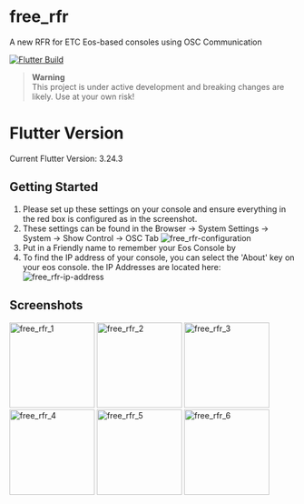 # free_rfr

A new RFR for ETC Eos-based consoles using OSC Communication

[![Flutter Build](https://github.com/bgoldstone/free_rfr/actions/workflows/flutter_build.yml/badge.svg?branch=main)](https://github.com/bgoldstone/free_rfr/actions/workflows/flutter_build.yml)

> **Warning**  
> This project is under active development and breaking changes are likely. Use at your own risk!
# Flutter Version
Current Flutter Version: 3.24.3

## Getting Started
1. Please set up these settings on your console and ensure everything in the red box is configured as in the screenshot.
2. These settings can be found in the Browser -> System Settings -> System -> Show Control -> OSC Tab
![free_rfr-configuration](https://github.com/bgoldstone/free_rfr/assets/23127820/7e0dd7a9-811d-47ce-b6a3-2b4eb49da2bd)
3. Put in a Friendly name to remember your Eos Console by
4. To find the IP address of your console, you can select the 'About' key on your eos console. the IP Addresses are located here:
![free_rfr-ip-address](https://github.com/bgoldstone/free_rfr/assets/23127820/36fd53ee-67c9-4740-a2d0-4c08384eb330)

## Screenshots
<img src="https://github.com/bgoldstone/free_rfr/assets/23127820/63fdc059-54ce-4481-b2ad-62aa6ede3edb" alt="free_rfr_1" width=150/>
<img src="https://github.com/bgoldstone/free_rfr/assets/23127820/92c6b8e9-7101-4aee-b4b8-083855689b17" alt="free_rfr_2" width=150/>
<img src="https://github.com/bgoldstone/free_rfr/assets/23127820/5b0c235d-ee3a-4404-82b6-f66a6d0668a5" alt="free_rfr_3" width=150/>
<img src="https://github.com/bgoldstone/free_rfr/assets/23127820/aca7f33f-9639-448a-9fc0-5cb5732bc697" alt="free_rfr_4" width=150/>
<img src="https://github.com/bgoldstone/free_rfr/assets/23127820/1b865f12-ba8f-4083-b6a4-80bb3b9d6b80" alt="free_rfr_5" width=150/>
<img src="https://github.com/bgoldstone/free_rfr/assets/23127820/2fadac4d-a748-49d1-a430-908479da23df" alt="free_rfr_6" width=150/>
